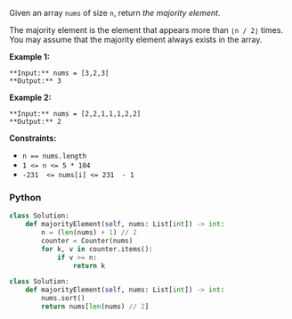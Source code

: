 Given an array  `nums`  of size  `n`, return  _the majority element_.

The majority element is the element that appears more than  `⌊n / 2⌋`  times. You may assume that the majority element always exists in the array.

**Example 1:**
```
**Input:** nums = [3,2,3]
**Output:** 3
```

**Example 2:**
```
**Input:** nums = [2,2,1,1,1,2,2]
**Output:** 2
```

**Constraints:**
-   `n == nums.length`
-   `1 <= n <= 5 * 104`
-   `-231  <= nums[i] <= 231  - 1`


### Python

```python
class Solution:
    def majorityElement(self, nums: List[int]) -> int:
        n = (len(nums) + 1) // 2
        counter = Counter(nums)
        for k, v in counter.items():
            if v >= n:
                return k
```

```python
class Solution:
    def majorityElement(self, nums: List[int]) -> int:
        nums.sort()
        return nums[len(nums) // 2]
```